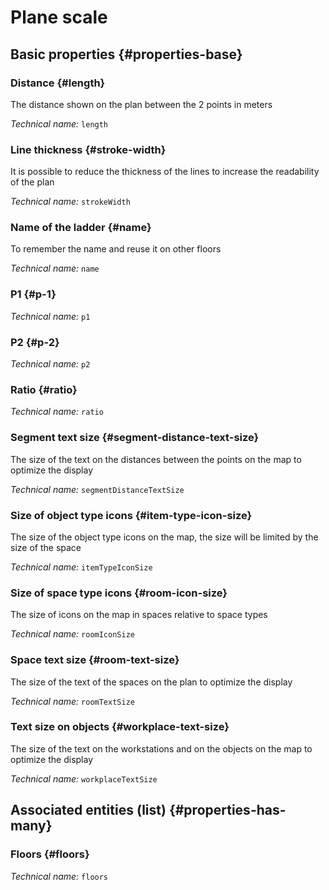 # Plane scale
<!--- THIS FILE IS GENERATED PLEASE DO NOT EDIT IT DIRECTLY --->



## Basic properties {#properties-base}

### Distance {#length}

The distance shown on the plan between the 2 points in meters

*Technical name:* ```length```

### Line thickness {#stroke-width}

It is possible to reduce the thickness of the lines to increase the readability of the plan

*Technical name:* ```strokeWidth```

### Name of the ladder {#name}

To remember the name and reuse it on other floors

*Technical name:* ```name```

### P1 {#p-1}



*Technical name:* ```p1```

### P2 {#p-2}



*Technical name:* ```p2```

### Ratio {#ratio}



*Technical name:* ```ratio```

### Segment text size {#segment-distance-text-size}

The size of the text on the distances between the points on the map to optimize the display

*Technical name:* ```segmentDistanceTextSize```

### Size of object type icons {#item-type-icon-size}

The size of the object type icons on the map, the size will be limited by the size of the space

*Technical name:* ```itemTypeIconSize```

### Size of space type icons {#room-icon-size}

The size of icons on the map in spaces relative to space types

*Technical name:* ```roomIconSize```

### Space text size {#room-text-size}

The size of the text of the spaces on the plan to optimize the display

*Technical name:* ```roomTextSize```

### Text size on objects {#workplace-text-size}

The size of the text on the workstations and on the objects on the map to optimize the display

*Technical name:* ```workplaceTextSize```




## Associated entities (list) {#properties-has-many}

### Floors {#floors}



*Technical name:* ```floors```




